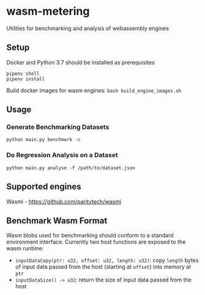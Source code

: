 # wasm-metering

Utilities for benchmarking and analysis of webassembly engines

## Setup

Docker and Python 3.7 should be installed as prerequisites

```
pipenv shell
pipenv install
```

Build docker images for wasm engines:
`bash build_engine_images.sh`

## Usage

### Generate Benchmarking Datasets

`python main.py benchmark -c`

### Do Regression Analysis on a Dataset

`python main.py analyse -f /path/to/dataset.json`

## Supported engines

Wasmi - https://github.com/paritytech/wasmi

## Benchmark Wasm Format

Wasm blobs used for benchmarking should conform to a standard environment interface.  Currently two host functions are exposed to the wasm runtime:
- `inputDataCopy(ptr: u32, offset: u32, length: u32)`: copy `length` bytes of input data passed from the host (starting at `offset`) into memory at `ptr`
- `inputDataSize() -> u32`: return the size of input data passed from the host
